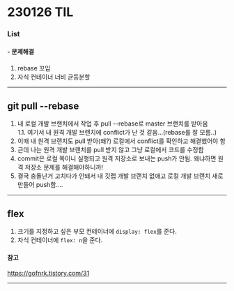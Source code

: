 # 230126 TIL

### List

#### - 문제해결

1. rebase 꼬임
2. 자식 컨테이너 너비 균등분할

---

## git pull --rebase

1. 내 로컬 개발 브랜치에서 작업 후 pull --rebase로 master 브랜치를 받아옴  
   1.1. 여기서 내 원격 개발 브랜치에 conflict가 난 것 같음...(rebase를 잘 모름..)
2. 이때 내 원격 브랜치도 pull 받아(왜?) 로컬에서 conflict를 확인하고 해결했어야 함
3. 근데 나는 원격 개발 브랜치를 pull 받지 않고 그냥 로컬에서 코드를 수정함
4. commit은 로컬 쪽이니 실행되고 원격 저장소로 보내는 push가 안됨. 왜냐하면 원격 저장소 문제를 해결해야하니까!
5. 결국 충돌난거 고치다가 안돼서 내 깃랩 개발 브랜치 없애고 로컬 개발 브랜치 새로 만들어 push함....

---

## flex

1. 크기를 지정하고 싶은 부모 컨테이너에 `display: flex`를 준다.
2. 자식 컨테이너에 `flex: n`을 준다.

#### 참고

https://gofnrk.tistory.com/31

---
